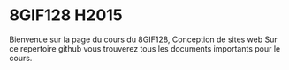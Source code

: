 # 8GIF128 H2015

Bienvenue sur la page du cours du 8GIF128, Conception de sites web
Sur ce repertoire github vous trouverez tous les documents importants pour le cours.
